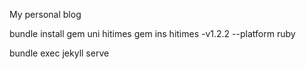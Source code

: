My personal blog

bundle install
gem uni hitimes
gem ins hitimes -v1.2.2 --platform ruby

bundle exec jekyll serve